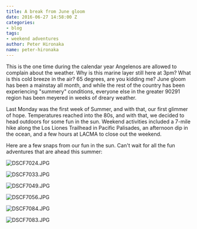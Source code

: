 ```yaml
---
title: A break from June gloom
date: 2016-06-27 14:58:00 Z
categories:
- blog
tags:
- weekend adventures
author: Peter Hironaka
name: peter-hironaka
---
```


This is the one time during the calendar year Angelenos are allowed to complain about the weather. Why is this marine layer still here at 3pm? What is this cold breeze in the air? 65 degrees, are you kidding me? June gloom has been a mainstay all month, and while the rest of the country has been experiencing "summery" conditions, everyone else in the greater 90291 region has been meyered in weeks of dreary weather.

Last Monday was the first week of Summer, and with that, our first glimmer of hope. Temperatures reached into the 80s, and with that, we decided to head outdoors for some fun in the sun. Weekend activities included a 7-mile hike along the Los Liones Trailhead in Pacific Palisades, an afternoon dip in the ocean, and a few hours at LACMA to close out the weekend.

Here are a few snaps from our fun in the sun. Can't wait for all the fun adventures that are ahead this summer: 

![DSCF7024.JPG](/uploads/DSCF7024.JPG)

![DSCF7033.JPG](/uploads/DSCF7033.JPG)

![DSCF7049.JPG](/uploads/DSCF7049.JPG)

![DSCF7056.JPG](/uploads/DSCF7056.JPG)

![DSCF7084.JPG](/uploads/DSCF7084.JPG)

![DSCF7083.JPG](/uploads/DSCF7083.JPG)